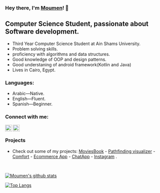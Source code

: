 ### Hey there, I'm [Moumen](https://www.github.com/moumen7)! 👋

## Computer Science Student, passionate about Software development.

-   Third Year Computer Science Student at Ain Shams University.
-   Problem solving skills.
-   proficiency with algorithms and data structures.
-   Good knowledge of OOP and design patterns.
-   Good understaning of android framework(Kotlin and Java)
-   Lives in Cairo, Egypt.

### Languages:

-   Arabic—Native.
-   English—Fluent.
-   Spanish—Beginner.

### Connect with me:

[<img align="left" alt="moumen7 | email" width="22px" src="https://cdn.jsdelivr.net/npm/simple-icons@v3/icons/gmail.svg" />](mailto:moumenhamada30@gmail.com)
[<img align="left" alt="moumen7 | Linkedin" width="22px" src="https://cdn.jsdelivr.net/npm/simple-icons@v3/icons/linkedin.svg" />](https://www.linkedin.com/in/moumen-hamada-26517b19b/)
</br>



### Projects

  - Check out some of my projects: [MoviesBook](https://github.com/moumen7/moviesbook) - [Pathfinding visualizer](https://github.com/a7medayman6/Path-Finding-Algorithms-Visualisation) - [Comfort](https://github.com/moumen7/Comfort) - [Ecommerce App](https://github.com/moumen7/Ecommerce-Android-app) - [ChatApp](https://github.com/moumen7/chat-app) - [Instagram](https://github.com/moumen7/insta-app) .


<br />

[![Moumen's github stats](https://github-readme-stats.vercel.app/api?username=moumen7&hide=stars&show_icons=true&theme=radical&include_all_commits=true&count_private=true)](https://github.com/moumen7?tab=repositories)

[![Top Langs](https://github-readme-stats.vercel.app/api/top-langs/?username=moumen7&layout=compact&theme=radical)](https://github.com/moumen7?tab=repositories)

<!--
**moumen7/a7medayman6** is a ✨ _special_ ✨ repository because its `README.md` (this file) appears on your GitHub profile.

Here are some ideas to get you started:

- 🔭 I’m currently working on ...
- 🌱 I’m currently learning ...
- 👯 I’m looking to collaborate on ...
- 🤔 I’m looking for help with ...
- 💬 Ask me about ...
- 📫 How to reach me: ...
- 😄 Pronouns: ...
- ⚡ Fun fact: ...
-->
